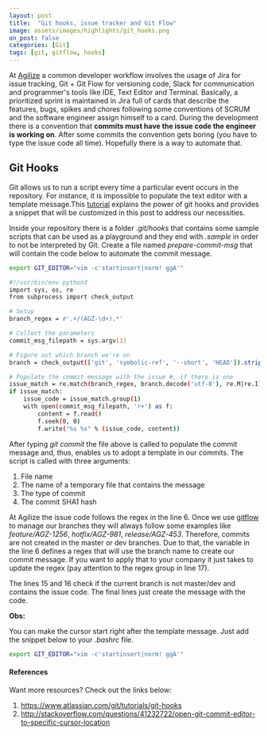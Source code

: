 ```yaml
---
layout: post
title:  "Git hooks, issue tracker and Git Flow"
image: assets/images/highlights/git_hooks.png
on_post: false
categories: [Git]
tags: [git, gitflow, hooks]
---
```


At [Agilize](https://www.agilize.com.br/) a common developer workflow involves the usage of Jira for issue tracking, Git + Git Flow for versioning code, Slack for communication and programmer's tools like IDE, Text Editor and Terminal. Basically, a prioritized sprint is maintained in Jira full of cards that describe the features, bugs, spikes and chores following some conventions of SCRUM and the software engineer assign himself to a card. During the development there is a convention that **commits must have the issue code the engineer is working on**. After some commits the convention gets boring (you have to type the issue code all time). Hopefully there is a way to automate that.


## Git Hooks
Git allows us to run a script every time a particular event occurs in the repository. For instance, it is impossible to populate the text editor with a template message.This [tutorial](https://www.atlassian.com/git/tutorials/git-hooks) explains the power of git hooks and provides a snippet that will be customized in this post to address our necessities.

Inside your repository there is a folder *.git/hooks* that contains some sample scripts that can be used as a playground and they end with *.sample* in order to not be interpreted by Git. Create a file named *prepare-commit-msg* that will contain the code below to automate the commit message.

```bash
export GIT_EDITOR="vim -c'startinsert|norm! ggA'"
```

```bash
#!/usr/bin/env python3
import sys, os, re
from subprocess import check_output

# Setup
branch_regex = r'.+/(AGZ-\d+).*'

# Collect the parameters
commit_msg_filepath = sys.argv[1]

# Figure out which branch we're on
branch = check_output(['git', 'symbolic-ref', '--short', 'HEAD']).strip()

# Populate the commit message with the issue #, if there is one
issue_match = re.match(branch_regex, branch.decode('utf-8'), re.M|re.I)
if issue_match:
    issue_code = issue_match.group(1)
    with open(commit_msg_filepath, 'r+') as f:
        content = f.read()
        f.seek(0, 0)
        f.write("%s %s" % (issue_code, content))
```

After typing *git commit* the file above is called to populate the commit message and, thus, enables us to adopt a template in our commits. The script is called with three arguments:

1. File name
1. The name of a temporary file that contains the message
1. The type of commit
1. The commit SHA1 hash

At Agilize the issue code follows the regex in the line 6. Once we use [gitflow](http://nvie.com/posts/a-successful-git-branching-model/) to manage our branches they will always follow some examples like *feature/AGZ-1256*, *hotfix/AGZ-981*, *release/AGZ-453*. Therefore, commits are not created in the master or dev branches. Due to that, the variable in the line 6 defines a regex that will use the branch name to create our commit message. If you want to apply that to your company it just takes to update the regex (pay attention to the regex group in line 17).

The lines 15 and 16 check if the current branch is not master/dev and contains the issue code. The final lines just create the message with the code.

**Obs:**

You can make the cursor start right after the template message. Just add the snippet below to your *.bashrc* file.

```bash
export GIT_EDITOR="vim -c'startinsert|norm! ggA'"
```

#### References
Want more resources? Check out the links below:

1. https://www.atlassian.com/git/tutorials/git-hooks
1. http://stackoverflow.com/questions/41232722/open-git-commit-editor-to-specific-cursor-location
